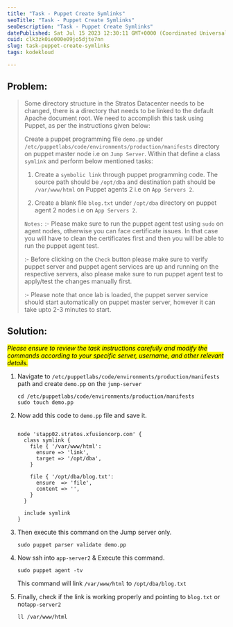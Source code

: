```yaml
---
title: "Task - Puppet Create Symlinks"
seoTitle: "Task - Puppet Create Symlinks"
seoDescription: "Task - Puppet Create Symlinks"
datePublished: Sat Jul 15 2023 12:30:11 GMT+0000 (Coordinated Universal Time)
cuid: clk3zk0ie000e09jo5djte7nn
slug: task-puppet-create-symlinks
tags: kodekloud

---
```


## Problem:

> Some directory structure in the Stratos Datacenter needs to be changed, there is a directory that needs to be linked to the default Apache document root. We need to accomplish this task using Puppet, as per the instructions given below:
> 
>   
> 
> Create a puppet programming file `demo.pp` under `/etc/puppetlabs/code/environments/production/manifests` directory on puppet master node i.e on `Jump Server`. Within that define a class `symlink` and perform below mentioned tasks:
> 
> 1. Create a `symbolic link` through puppet programming code. The source path should be `/opt/dba` and destination path should be `/var/www/html` on Puppet agents 2 i.e on `App Servers 2`.
>     
> 2. Create a blank file `blog.txt` under `/opt/dba` directory on puppet agent 2 nodes i.e on `App Servers 2`.
>     
> 
> `Notes:` :- Please make sure to run the puppet agent test using `sudo` on agent nodes, otherwise you can face certificate issues. In that case you will have to clean the certificates first and then you will be able to run the puppet agent test.
> 
> :- Before clicking on the `Check` button please make sure to verify puppet server and puppet agent services are up and running on the respective servers, also please make sure to run puppet agent test to apply/test the changes manually first.
> 
> :- Please note that once lab is loaded, the puppet server service should start automatically on puppet master server, however it can take upto 2-3 minutes to start.

## Solution:

*<mark>Please ensure to review the task instructions carefully and modify the commands according to your specific server, username, and other relevant details.</mark>*

1. Navigate to `/etc/puppetlabs/code/environments/production/manifests` path and create `demo.pp` on the `jump-server`
    
    ```plaintext
    cd /etc/puppetlabs/code/environments/production/manifests
    sudo touch demo.pp
    ```
    
2. Now add this code to `demo.pp` file and save it.
    
    ```plaintext
    
    node 'stapp02.stratos.xfusioncorp.com' {
      class symlink {
        file { '/var/www/html':
          ensure => 'link',
          target => '/opt/dba',
        }
    
        file { '/opt/dba/blog.txt':
          ensure  => 'file',
          content => '',
        }
      }
    
      include symlink
    }
    ```
    
3. Then execute this command on the Jump server only.
    
    ```plaintext
    sudo puppet parser validate demo.pp
    ```
    
4. Now ssh into `app-server2` & Execute this command.
    
    ```plaintext
    sudo puppet agent -tv
    ```
    
    This command will link `/var/www/html` to `/opt/dba/blog.txt`
    
5. Finally, check if the link is working properly and pointing to `blog.txt` or not`app-server2`
    
    ```plaintext
    ll /var/www/html
    ```